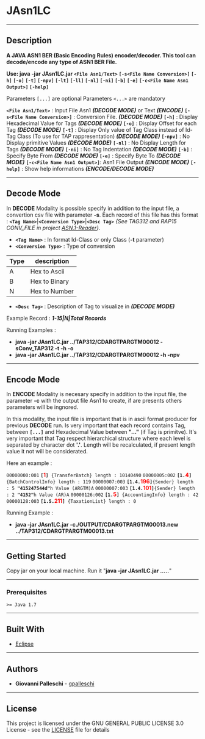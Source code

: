 # JAsn1LC
* * *
## Description

**A JAVA ASN1 BER (Basic Encoding Rules) encoder/decoder. This tool can decode/encode any type of ASN1 BER File.**

**Use: java -jar JAsn1LC.jar `<File Asn1/Text>` `[-s<File Name Conversion>]` `[-h]` `[-o]` `[-t]` `[-npv]` `[-lt]` `[-ll]` `[-nl]` `[-ni]` `[-b]` `[-e]` `[-c<File Name Asn1 Output>]` `[-help]`**

Parameters `[...]` are optional
Parameters `<...>` are mandatory

**`<File Asn1/Text>`**           : Input File Asn1 **_(DECODE MODE)_** or Text **_(ENCODE)_**
**`[-s<File Name Conversion>]`** : Conversion File. **_(DECODE MODE)_**
**`[-h]`**                       : Display Hexadecimal Value for Tags **_(DECODE MODE)_**
**`[-o]`**                       : Display Offset for each Tag **_(DECODE MODE)_**
**`[-t]`**                       : Display Only value of Tag Class instead of Id-Tag Class (To use for TAP rappresentation) **_(DECODE MODE)_**
**`[-npv]`**                     : No Display primitive Values **_(DECODE MODE)_**
**`[-nl]`**                      : No Display Length for Tags **_(DECODE MODE)_**
**`[-ni]`**                      : No Tag Indentation **_(DECODE MODE)_**
**`[-b]`**                       : Specify Byte From **_(DECODE MODE)_**
**`[-e]`**                       : Specify Byte To  **_(DECODE MODE)_**
**`[-c<File Name Asn1 Output>]`**: Asn1 File Output **_(ENCODE MODE)_**
**`[-help]`**                    : Show help informations **_(ENCODE/DECODE MODE)_**

* * *
## Decode Mode

In **DECODE** Modality is possible specify in addition to the input file, a convertion csv file with parameter **-s**.
Each record of this file has this format : **`<Tag Name>`**|**`<Conversion Type>`**|**`<Desc Tag>`** *\{See TAG312 and RAP15 CONV_FILE in project [ASN.1-Reader](https://github.com/gpalleschi/ASN.1-Reader)\}*.

- **`<Tag Name>`**          : In format Id-Class or only Class (**-t** parameter)
- **`<Conversion Type>`**   : Type of conversion

Type|description
---|-----------
 A | Hex to Ascii
 B | Hex to Binary
 N | Hex to Number

- **`<Desc Tag>`**          : Description of Tag to visualize in **_(DECODE MODE)_**

Example Record : **_1-15|N|Total Records_**

Running Examples : 

+ **java -jar JAsn1LC.jar ../TAP312/CDARGTPARGTM00012 -sConv_TAP312 -t -h -o**
+ **java -jar JAsn1LC.jar ../TAP312/CDARGTPARGTM00012 -h -npv**

* * *
## Encode Mode

In **ENCODE** Modality is necesary specify in addition to the input file, the parameter **-c** with the output file Asn1 to create, if are presents others parameters will be ingnored.

In this modality, the input file is important that is in ascii format producer for previous **DECODE** run.
Is very important that each record contains Tag, between **`[...]`** and Hexadecimal Value between **"..."** (if Tag is primitve). It's very important that Tag respect hierarchical structure where each level is separated by character dot **'.'**. Length will be recalculated, if present length value it not will be considerated.

Here an example :

`00000000:001` **`[`<span style="color:red">1</span>`]`**` {TransferBatch} length : 10140490`
`00000005:002` **`[1.`<span style="color:red">4</span>`]`**` {BatchControlInfo} length : 119`
`00000007:003` **`[1.4.`<span style="color:red">196</span>`]`**` {Sender} length : 5  `**`"415247544d"`**`h Value (ARGTM)A`
`00000007:003` **`[1.4.`<span style="color:red">101</span>`]`**` {Sender} length : 2  `**`"4152"`**`h Value (AR)A`
`00000126:002`   **`[1.`<span style="color:red">5</span>`]`**` {AccountingInfo} length : 42`
`00000128:003`     **`[1.5.`<span style="color:red">211</span>`]`**` {TaxationList} length : 0`

Running Example : 

+ **java -jar JAsn1LC.jar -c./OUTPUT/CDARGTPARGTM00013.new ../TAP312/CDARGTPARGTM00013.txt**

* * *
## Getting Started

Copy jar on your local machine. Run it "**java -jar JAsn1LC.jar .....**"

* * *
### Prerequisites

`>= Java 1.7`  

* * *
## Built With

* [Eclipse](https://www.eclipse.org/) 

* * *
## Authors

* **Giovanni Palleschi** - [gpalleschi](https://github.com/gpalleschi)

* * *
## License

This project is licensed under the GNU GENERAL PUBLIC LICENSE 3.0 License - see the [LICENSE](LICENSE) file for details